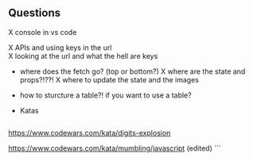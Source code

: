 ## Questions
X console in vs code

X APIs and using keys in the url   
X looking at the url and what the hell are keys

- where does the fetch go? (top or bottom?)
X where are the state and props?!??!
X where to update the state and the images

- how to sturcture a table?! if you want to use a table?


- Katas
    ```
https://www.codewars.com/kata/digits-explosion

https://www.codewars.com/kata/mumbling/javascript (edited)
    ```